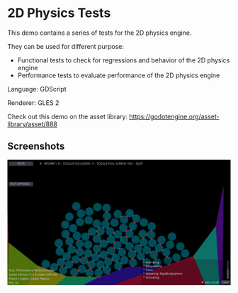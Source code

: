 # 2D Physics Tests

This demo contains a series of tests for the 2D
physics engine.

They can be used for different purpose:
- Functional tests to check for regressions and
  behavior of the 2D physics engine
- Performance tests to evaluate performance
  of the 2D physics engine

Language: GDScript

Renderer: GLES 2

Check out this demo on the asset library: https://godotengine.org/asset-library/asset/888

## Screenshots

![Screenshot](screenshots/screenshot.png)

